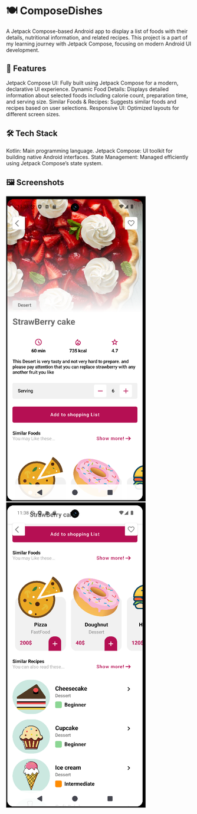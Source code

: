 # 🍽️ ComposeDishes

A Jetpack Compose-based Android app to display a list of foods with their details, nutritional information, and related recipes. This project is a part of my learning journey with Jetpack Compose, focusing on modern Android UI development.
## 🌟 Features
Jetpack Compose UI: Fully built using Jetpack Compose for a modern, declarative UI experience.
Dynamic Food Details: Displays detailed information about selected foods including calorie count, preparation time, and serving size.
Similar Foods & Recipes: Suggests similar foods and recipes based on user selections.
Responsive UI: Optimized layouts for different screen sizes.

## 🛠️ Tech Stack
Kotlin: Main programming language.
Jetpack Compose: UI toolkit for building native Android interfaces.
State Management: Managed efficiently using Jetpack Compose’s state system.
    
## 🖼️ Screenshots

![](/images/1.png)
![](/images/2.png)
